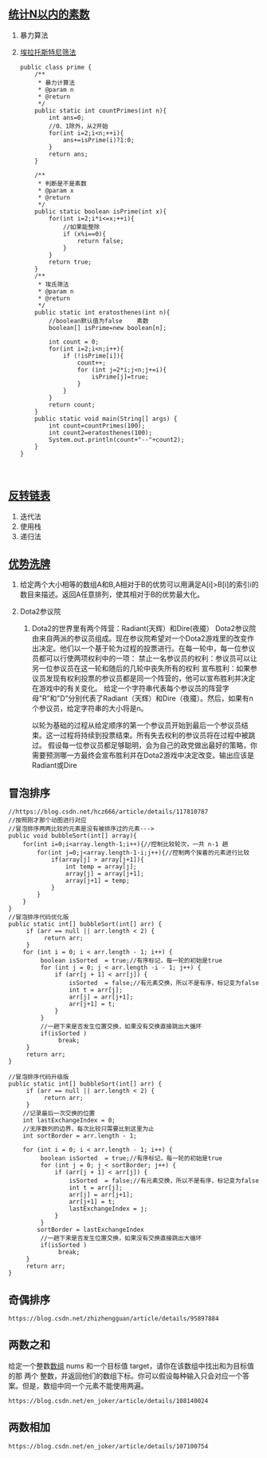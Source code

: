 ## [统计N以内的素数](https://blog.csdn.net/weixin_46055693/article/details/123866692)

1. 暴力算法

2. [埃拉托斯特尼筛法](https://baike.baidu.com/item/%E5%9F%83%E6%8B%89%E6%89%98%E6%96%AF%E7%89%B9%E5%B0%BC%E7%AD%9B%E6%B3%95/374984?fromtitle=%E5%9F%83%E6%B0%8F%E7%AD%9B%E6%B3%95&fromid=61256691&fr=aladdin)

   ```
   public class prime {
       /**
        * 暴力计算法
        * @param n
        * @return
        */
       public static int countPrimes(int n){
           int ans=0;
           //0、1除外，从2开始
           for(int i=2;i<n;++i){
               ans+=isPrime(i)?1:0;
           }
           return ans;
       }

       /**
        * 判断是不是素数
        * @param x
        * @return
        */
       public static boolean isPrime(int x){
           for(int i=2;i*i<=x;++i){
               //如果能整除
               if (x%i==0){
                   return false;
               }
           }
           return true;
       }
       /**
        * 埃氏筛法
        * @param n
        * @return
        */
       public static int eratosthenes(int n){
           //boolean默认值为false    素数
           boolean[] isPrime=new boolean[n];

           int count = 0;
           for(int i=2;i<n;i++){
               if (!isPrime[i]){
                   count++;
                   for (int j=2*i;j<n;j+=i){
                       isPrime[j]=true;
                   }
               }
           }
           return count;
       }
       public static void main(String[] args) {
           int count=countPrimes(100);
           int count2=eratosthenes(100);
           System.out.println(count+"--"+count2);
       }
   }

   ```

   ​

## [反转链表](https://blog.csdn.net/y_h_k_666/article/details/123820296)

1. 迭代法
2. 使用栈
3. 递归法

## [优势洗牌](https://blog.csdn.net/mrbone9/article/details/123261567)

1. 给定两个大小相等的数组A和B,A相对于B的优势可以用满足A[i]>B[i]的索引i的数目来描述。返回A任意排列，使其相对于B的优势最大化。


1. Dota2参议院

   1. Dota2的世界里有两个阵营：Radiant(天辉）和Dire(夜魇）
      Dota2参议院由来自两派的参议员组成。现在参议院希望对一个Dota2游戏里的改变作出决定。他们以一个基于轮为过程的投票进行。在每一轮中，每一位参议员都可以行使两项权利中的一项：
      禁止一名参议员的权利：参议员可以让另一位参议员在这一轮和随后的几轮中丧失所有的权利
      宣布胜利：如果参议员发现有权利投票的参议员都是同一个阵营的，他可以宣布胜利并决定在游戏中的有关变化。
      给定一个字符串代表每个参议员的阵营字母"R”和"D”分别代表了Radiant（天辉）和Dire（夜魇）。然后，如果有n个参议员，给定字符串的大小将是n。

      以轮为基础的过程从给定顺序的第一个参议员开始到最后一个参议员结束。这一过程将持续到投票结束。所有失去权利的参议员将在过程中被跳过。
      假设每一位参议员都足够聪明，会为自己的政党做出最好的策略，你需要预测哪一方最终会宣布胜利并在Dota2游戏中决定改变。输出应该是Radiant或Dire

## 冒泡排序

```
//https://blog.csdn.net/hcz666/article/details/117810787
//按照刚才那个动图进行对应
//冒泡排序两两比较的元素是没有被排序过的元素--->
public void bubbleSort(int[] array){
    for(int i=0;i<array.length-1;i++){//控制比较轮次，一共 n-1 趟
        for(int j=0;j<array.length-1-i;j++){//控制两个挨着的元素进行比较
            if(array[j] > array[j+1]){
                int temp = array[j];
                array[j] = array[j+1];
                array[j+1] = temp;
            }
        }
    }
}
//冒泡排序代码优化版
public static int[] bubbleSort(int[] arr) {
     if (arr == null || arr.length < 2) {
          return arr;
     }
    for (int i = 0; i < arr.length - 1; i++) {
         boolean isSorted  = true;//有序标记，每一轮的初始是true
         for (int j = 0; j < arr.length -i - 1; j++) {
             if (arr[j + 1] < arr[j]) {
                 isSorted  = false;//有元素交换，所以不是有序，标记变为false
                 int t = arr[j];
                 arr[j] = arr[j+1];
                 arr[j+1] = t;
             }
         }
         //一趟下来是否发生位置交换，如果没有交换直接跳出大循环
         if(isSorted )
              break;
     }
     return arr;
}

//冒泡排序代码升级版
public static int[] bubbleSort(int[] arr) {
     if (arr == null || arr.length < 2) {
          return arr;
     }
    //记录最后一次交换的位置
    int lastExchangeIndex = 0;
    //无序数列的边界，每次比较只需要比到这里为止
    int sortBorder = arr.length - 1;
    
    for (int i = 0; i < arr.length - 1; i++) {
         boolean isSorted  = true;//有序标记，每一轮的初始是true
         for (int j = 0; j < sortBorder; j++) {
             if (arr[j + 1] < arr[j]) {
                 isSorted  = false;//有元素交换，所以不是有序，标记变为false
                 int t = arr[j];
                 arr[j] = arr[j+1];
                 arr[j+1] = t;
                 lastExchangeIndex = j;
             }
         }
        sortBorder = lastExchangeIndex
         //一趟下来是否发生位置交换，如果没有交换直接跳出大循环
         if(isSorted )
              break;
     }
     return arr;
}

```

## 奇偶排序

```
https://blog.csdn.net/zhizhengguan/article/details/95897884
```

## 两数之和

给定一个整数[数组](https://so.csdn.net/so/search?q=%E6%95%B0%E7%BB%84&spm=1001.2101.3001.7020) nums 和一个目标值 target，请你在该数组中找出和为目标值的那 两个 整数，并返回他们的数组下标。你可以假设每种输入只会对应一个答案。但是，数组中同一个元素不能使用两遍。

```
https://blog.csdn.net/en_joker/article/details/108140024
```

## 两数相加

```
https://blog.csdn.net/en_joker/article/details/107100754
```

